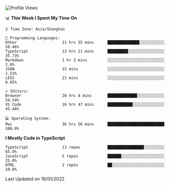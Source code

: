 <!--START_SECTION:waka-->
![Profile Views](http://img.shields.io/badge/Profile%20Views-14-blue)

📊 **This Week I Spent My Time On** 

```text
⌚︎ Time Zone: Asia/Shanghai

💬 Programming Languages: 
Other                    21 hrs 35 mins      ██████████████░░░░░░░░░░░   58.46% 
TypeScript               13 hrs 11 mins      █████████░░░░░░░░░░░░░░░░   35.73% 
Markdown                 1 hr 2 mins         ░░░░░░░░░░░░░░░░░░░░░░░░░   2.8% 
JSON                     33 mins             ░░░░░░░░░░░░░░░░░░░░░░░░░   1.53% 
LESS                     21 mins             ░░░░░░░░░░░░░░░░░░░░░░░░░   0.95%

🔥 Editors: 
Browser                  20 hrs 8 mins       █████████████░░░░░░░░░░░░   54.54% 
VS Code                  16 hrs 47 mins      ███████████░░░░░░░░░░░░░░   45.46%

💻 Operating System: 
Mac                      36 hrs 56 mins      █████████████████████████   100.0%

```

**I Mostly Code in TypeScript** 

```text
TypeScript               13 repos            ████████████████░░░░░░░░░   65.0% 
JavaScript               5 repos             ██████░░░░░░░░░░░░░░░░░░░   25.0% 
HTML                     2 repos             ██░░░░░░░░░░░░░░░░░░░░░░░   10.0%

```



 Last Updated on 16/01/2022
<!--END_SECTION:waka-->
